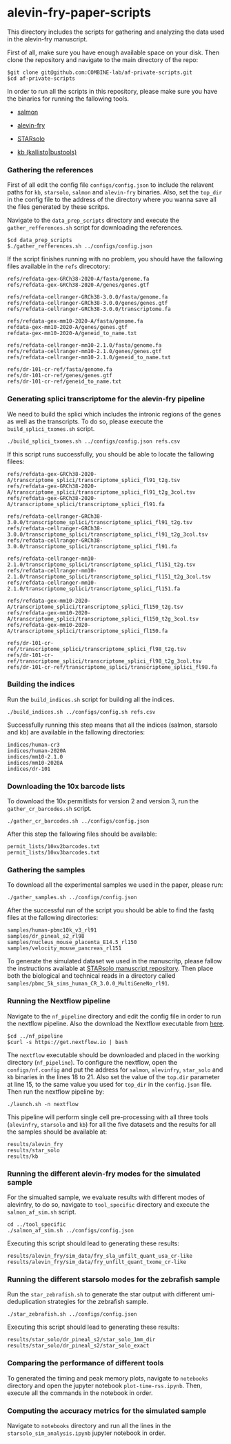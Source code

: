 # alevin-fry-paper-scripts

This directory includes the scripts for gathering and analyzing the data used in the alevin-fry manuscript.


First of all, make sure you have enough available space on your disk. Then clone the repository and navigate to the main directory of the repo:
```
$git clone git@github.com:COMBINE-lab/af-private-scripts.git
$cd af-private-scripts
```

In order to run all the scripts in this repository, please make sure you have the binaries for running the fallowing tools.

* [salmon](https://github.com/COMBINE-lab/salmon)

* [alevin-fry](https://github.com/COMBINE-lab/alevin-fry)

* [STARsolo](https://github.com/alexdobin/STAR)

* [kb (kallisto|bustools)](https://github.com/pachterlab/kb_python)

### Gathering the references
First of all edit the config file `configs/config.json` to include the relavent paths for `kb`, `starsolo`, `salmon` and `alevin-fry` binaries. Also, set the `top_dir` in the config file to the address of the directory where you wanna save all the files generated by these scritps.

Navigate to the `data_prep_scripts` directory and execute the `gather_refferences.sh` script for downloading the references.
```
$cd data_prep_scripts
$./gather_refferences.sh ../configs/config.json
```

If the script finishes running with no problem, you should have the fallowing files available in the `refs` direcotory:
```
refs/refdata-gex-GRCh38-2020-A/fasta/genome.fa
refs/refdata-gex-GRCh38-2020-A/genes/genes.gtf

refs/refdata-cellranger-GRCh38-3.0.0/fasta/genome.fa
refs/refdata-cellranger-GRCh38-3.0.0/genes/genes.gtf
refs/refdata-cellranger-GRCh38-3.0.0/transcriptome.fa

refs/refdata-gex-mm10-2020-A/fasta/genome.fa
refdata-gex-mm10-2020-A/genes/genes.gtf
refdata-gex-mm10-2020-A/geneid_to_name.txt

refs/refdata-cellranger-mm10-2.1.0/fasta/genome.fa
refs/refdata-cellranger-mm10-2.1.0/genes/genes.gtf
refs/refdata-cellranger-mm10-2.1.0/geneid_to_name.txt

refs/dr-101-cr-ref/fasta/genome.fa
refs/dr-101-cr-ref/genes/genes.gtf
refs/dr-101-cr-ref/geneid_to_name.txt
```

### Generating splici transcriptome for the alevin-fry pipeline
We need to build the splici which includes the intronic regions of the genes as well as the transcripts. To do so, please execute the `build_splici_txomes.sh` script.
```
./build_splici_txomes.sh ../configs/config.json refs.csv
```

If this script runs successfully, you should be able to locate the fallowing filees:
```
refs/refdata-gex-GRCh38-2020-A/transcriptome_splici/transcriptome_splici_fl91_t2g.tsv
refs/refdata-gex-GRCh38-2020-A/transcriptome_splici/transcriptome_splici_fl91_t2g_3col.tsv
refs/refdata-gex-GRCh38-2020-A/transcriptome_splici/transcriptome_splici_fl91.fa

refs/refdata-cellranger-GRCh38-3.0.0/transcriptome_splici/transcriptome_splici_fl91_t2g.tsv
refs/refdata-cellranger-GRCh38-3.0.0/transcriptome_splici/transcriptome_splici_fl91_t2g_3col.tsv
refs/refdata-cellranger-GRCh38-3.0.0/transcriptome_splici/transcriptome_splici_fl91.fa

refs/refdata-cellranger-mm10-2.1.0/transcriptome_splici/transcriptome_splici_fl151_t2g.tsv
refs/refdata-cellranger-mm10-2.1.0/transcriptome_splici/transcriptome_splici_fl151_t2g_3col.tsv
refs/refdata-cellranger-mm10-2.1.0/transcriptome_splici/transcriptome_splici_fl151.fa

refs/refdata-gex-mm10-2020-A/transcriptome_splici/transcriptome_splici_fl150_t2g.tsv
refs/refdata-gex-mm10-2020-A/transcriptome_splici/transcriptome_splici_fl150_t2g_3col.tsv
refs/refdata-gex-mm10-2020-A/transcriptome_splici/transcriptome_splici_fl150.fa

refs/dr-101-cr-ref/transcriptome_splici/transcriptome_splici_fl98_t2g.tsv
refs/dr-101-cr-ref/transcriptome_splici/transcriptome_splici_fl98_t2g_3col.tsv
refs/dr-101-cr-ref/transcriptome_splici/transcriptome_splici_fl98.fa
```

### Building the indices
Run the `build_indices.sh` script for building all the indices.
```
./build_indices.sh ../configs/config.sh refs.csv
```

Successfully running this step means that all the indices (salmon, starsolo and kb) are available in the fallowing directories:
```
indices/human-cr3
indices/human-2020A
indices/mm10-2.1.0
indices/mm10-2020A
indices/dr-101
```

### Downloading the 10x barcode lists
To download the 10x permitlists for version 2 and version 3, run the `gather_cr_barcodes.sh` script.
```
./gather_cr_barcodes.sh ../configs/config.json
```

After this step the fallowing files should be available:
```
permit_lists/10xv2barcodes.txt
permit_lists/10xv3barcodes.txt
```

### Gathering the samples
To download all the experimental samples we used in the paper, please run:
```
./gather_samples.sh ../configs/config.json
```

After the successful run of the script you should be able to find the fastq files at the fallowing directories:
```
samples/human-pbmc10k_v3_rl91
samples/dr_pineal_s2_rl98
samples/nucleus_mouse_placenta_E14.5_rl150
samples/velocity_mouse_pancreas_rl151
```

To generate the simulated dataset we used in the manuscritp, please fallow the instructions available at [STARsolo manuscript repository](https://github.com/dobinlab/STARsoloManuscript). Then place both the biological and technical reads in a directory called `samples/pbmc_5k_sims_human_CR_3.0.0_MultiGeneNo_rl91`.

### Running the Nextflow pipeline
Navigate to the `nf_pipeline` directory and edit the config file in order to run the nextflow pipeline. Also the download the Nextflow executable from [here](https://www.nextflow.io/).
```
$cd ../nf_pipeline
$curl -s https://get.nextflow.io | bash
```

The `nextflow` executable should be downloaded and placed in the working directory (`nf_pipeline`). To configure the nextflow, open the `configs/nf.config` and put the address for `salmon`, `alevinfry`, `star_solo` and `kb` binaries in the lines 18 to 21. Also set the value of the `top.dir` parameter at line 15, to the same value you used for `top_dir` in the `config.json` file. Then run the nextflow pipeline by:
```
./launch.sh -n nextflow
```

This pipeline will perform single cell pre-processing with all three tools (`alevinfry`, `starsolo` and `kb`) for all the five datasets and the results for all the samples should be available at:
```
results/alevin_fry
results/star_solo
results/kb
```

### Running the different alevin-fry modes for the simulated sample
For the simualted sample, we evaluate results with different modes of alevinfry, to do so, navigate to `tool_specific` directory and execute the `salmon_af_sim.sh` script.
```
cd ../tool_specific
./salmon_af_sim.sh ../configs/config.json
```

Executing this script should lead to generating these results:
```
results/alevin_fry/sim_data/fry_sla_unfilt_quant_usa_cr-like
results/alevin_fry/sim_data/fry_unfilt_quant_txome_cr-like
```

### Running the different starsolo modes for the zebrafish sample
Run the `star_zebrafish.sh` to generate the star output with different umi-deduplication strategies for the zebrafish sample.
```
./star_zebrafish.sh ../configs/config.json
```

Executing this script should lead to generating these results:
```
results/star_solo/dr_pineal_s2/star_solo_1mm_dir
results/star_solo/dr_pineal_s2/star_solo_exact
```

### Comparing the performance of different tools
To generated the timing and peak memory plots, navigate to `notebooks` directory and open the jupyter notebook `plot-time-rss.ipynb`. Then, execute all the commands in the notebook in order.

### Computing the accuracy metrics for the simulated sample
Navigate to `notebooks` directory and run all the lines in the `starsolo_sim_analysis.ipynb` jupyter notebook in order.
